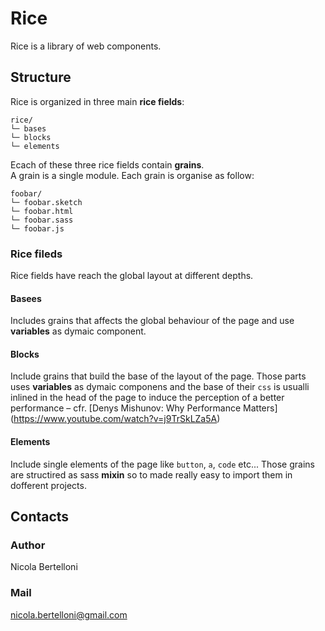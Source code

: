 # Rice
Rice is a library of web components.

## Structure
Rice is organized in three main **rice fields**: 
```
rice/
└─ bases
└─ blocks
└─ elements
```
Ecach of these three rice fields contain **grains**.  
A grain is a single module. Each grain is organise as follow:
```
foobar/
└─ foobar.sketch
└─ foobar.html
└─ foobar.sass
└─ foobar.js
```
### Rice fileds
Rice fields have reach the global layout at different depths.
#### Basees
Includes grains that affects the global behaviour of the page and use **variables** as dymaic component.
#### Blocks
Include grains that build the base of the layout of the page. Those parts uses **variables** as dymaic componens and the base of their `css` is usualli inlined in the head of the page to induce the perception of a better performance – cfr. [Denys Mishunov: Why Performance Matters] (https://www.youtube.com/watch?v=j9TrSkLZa5A)
#### Elements
Include single elements of the page like `button`, `a`, `code` etc... Those grains are structired as sass **mixin** so to made really easy to import them in dofferent projects.

## Contacts
### Author
Nicola Bertelloni
### Mail
[nicola.bertelloni@gmail.com](mailto:nicola.bertelloni@gmail.com)
